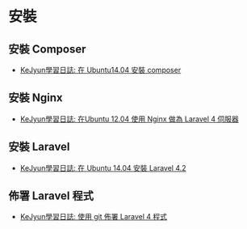 # 安裝

## 安裝 Composer

* [KeJyun學習日誌: 在 Ubuntu14.04 安裝 composer](http://blog.kejyun.com/2014/06/Install-laravel4.2-on-ubuntu14.04.html)

## 安裝 Nginx
* [KeJyun學習日誌: 在Ubuntu 12.04 使用 Nginx 做為 Laravel 4 伺服器](http://blog.kejyun.com/2014/06/how-to-install-laravel-with-nginx-on-an-ubuntu12.04.html)

## 安裝 Laravel

* [KeJyun學習日誌: 在 Ubuntu 14.04 安裝 Laravel 4.2](http://blog.kejyun.com/2014/06/Install-laravel4.2-on-ubuntu14.04.html)


## 佈署 Laravel 程式

* [KeJyun學習日誌: 使用 git 佈署 Laravel 4 程式](http://blog.kejyun.com/2014/06/Using-git-to-deplay-laravel4-application.html)
